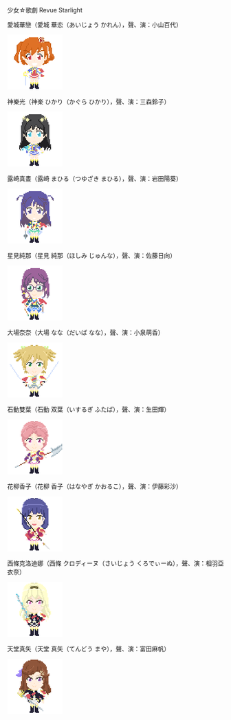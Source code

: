 少女☆歌劇 Revue Starlight

愛城華戀（愛城 華恋（あいじょう かれん），聲、演：小山百代）

![KAREN AIJO](KAREN_AIJO.gif "KAREN AIJO")

神樂光（神楽 ひかり（かぐら ひかり），聲、演：三森鈴子）

![Kagura Hikari](Kagura_Hikari.gif "Kagura Hikari")

露崎真晝（露崎 まひる（つゆざき まひる），聲、演：岩田陽葵）

![Tsuyuzaki Mahiru](Tsuyuzaki_Mahiru.gif "Tsuyuzaki Mahiru")

星見純那（星見 純那（ほしみ じゅんな），聲、演：佐藤日向）

![Hoshimi Junna](junna.gif "Hoshimi Junna")

大場奈奈（大場 なな（だいば なな），聲、演：小泉萌香）

![Daiba Nana](DaibaNana.gif "Daiba Nana")

石動雙葉（石動 双葉（いするぎ ふたば），聲、演：生田輝）

![Isurugi Futaba](futaba.gif "Isurugi Futaba")

花柳香子（花柳 香子（はなやぎ かおるこ），聲、演：伊藤彩沙）

![Kaoruko Hanayagi](Kaoruko_Hanayagi.gif "Kaoruko Hanayagi")

西條克洛迪娜（西條 クロディーヌ（さいじょう くろでぃーぬ），聲、演：相羽亞衣奈）

![Saijo Claudine](SaijoClaudine.gif "Saijo Claudine")

天堂真矢（天堂 真矢（てんどう まや），聲、演：富田麻帆）

![Tendo Maya](TendoMaya.gif "Tendo Maya")